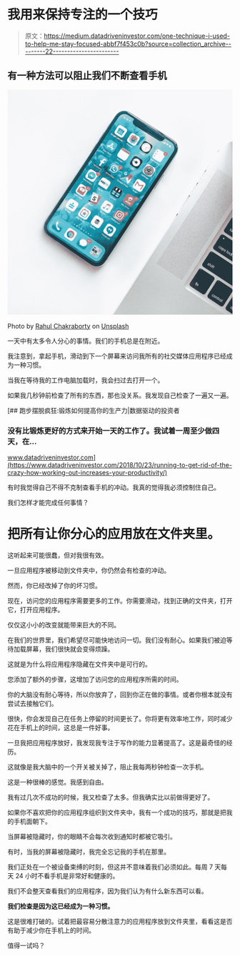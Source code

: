 # 我用来保持专注的一个技巧

> 原文：<https://medium.datadriveninvestor.com/one-technique-i-used-to-help-me-stay-focused-abbf7f453c0b?source=collection_archive---------22----------------------->

## 有一种方法可以阻止我们不断查看手机

![](img/041f23508f451de1d4c14fc0d1a3d35b.png)

Photo by [Rahul Chakraborty](https://unsplash.com/@hckmstrrahul?utm_source=medium&utm_medium=referral) on [Unsplash](https://unsplash.com?utm_source=medium&utm_medium=referral)

一天中有太多令人分心的事情。我们的手机总是在附近。

我注意到，拿起手机，滑动到下一个屏幕来访问我所有的社交媒体应用程序已经成为一种习惯。

当我在等待我的工作电脑加载时，我会扫过去打开一个。

如果我几秒钟前检查了所有的东西，那也没关系。我发现自己检查了一遍又一遍。

[](https://www.datadriveninvestor.com/2018/10/23/running-to-get-rid-of-the-crazy-how-working-out-increases-your-productivity/) [## 跑步摆脱疯狂:锻炼如何提高你的生产力|数据驱动的投资者

### 没有比锻炼更好的方式来开始一天的工作了。我试着一周至少做四天，在…

www.datadriveninvestor.com](https://www.datadriveninvestor.com/2018/10/23/running-to-get-rid-of-the-crazy-how-working-out-increases-your-productivity/) 

有时我觉得自己不得不克制查看手机的冲动。我真的觉得我必须控制住自己。

我们怎样才能完成任何事情？

# 把所有让你分心的应用放在文件夹里。

这听起来可能很蠢，但对我很有效。

一旦应用程序被移动到文件夹中，你仍然会有检查的冲动。

然而，你已经改掉了你的坏习惯。

现在，访问您的应用程序需要更多的工作。你需要滑动，找到正确的文件夹，打开它，打开应用程序。

仅仅这小小的改变就能带来巨大的不同。

在我们的世界里，我们希望尽可能快地访问一切。我们没有耐心。如果我们被迫等待加载屏幕，我们很快就会变得烦躁。

这就是为什么将应用程序隐藏在文件夹中是可行的。

您添加了额外的步骤，这增加了访问您的应用程序所需的时间。

你的大脑没有耐心等待，所以你放弃了，回到你正在做的事情。或者你根本就没有尝试去接触它们。

很快，你会发现自己在任务上停留的时间更长了。你将更有效率地工作，同时减少花在手机上的时间，这总是一件好事。

一旦我把应用程序放好，我发现我专注于写作的能力显著提高了。这是最奇怪的经历。

这就像是我大脑中的一个开关被关掉了，阻止我每两秒钟检查一次手机。

这是一种很棒的感觉。我感到自由。

我有过几次不成功的时候，我又检查了太多。但我确实比以前做得更好了。

如果你不喜欢把你的应用程序组织到文件夹中，我有一个成功的技巧，那就是把我的手机面朝下。

当屏幕被隐藏时，你的眼睛不会每次收到通知时都被它吸引。

有时，当我的屏幕被隐藏时，我完全忘记我的手机在那里。

我们正处在一个被设备束缚的时刻，但这并不意味着我们必须如此。每周 7 天每天 24 小时不看手机是非常好和健康的。

我们不会整天查看我们的应用程序，因为我们认为有什么新东西可以看。

**我们检查是因为这已经成为一种习惯。**

这是很难打破的。试着把最容易分散注意力的应用程序放到文件夹里，看看这是否有助于减少你在手机上的时间。

值得一试吗？
